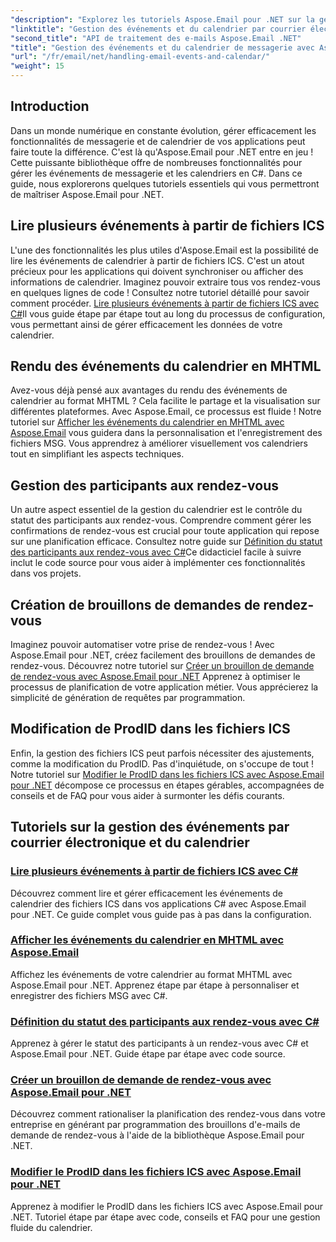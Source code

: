 ```yaml
---
"description": "Explorez les tutoriels Aspose.Email pour .NET sur la gestion des événements e-mail et du calendrier. Apprenez des techniques pour optimiser vos applications C#."
"linktitle": "Gestion des événements et du calendrier par courrier électronique"
"second_title": "API de traitement des e-mails Aspose.Email .NET"
"title": "Gestion des événements et du calendrier de messagerie avec Aspose.Email pour .NET"
"url": "/fr/email/net/handling-email-events-and-calendar/"
"weight": 15
---
```


## Introduction

Dans un monde numérique en constante évolution, gérer efficacement les fonctionnalités de messagerie et de calendrier de vos applications peut faire toute la différence. C'est là qu'Aspose.Email pour .NET entre en jeu ! Cette puissante bibliothèque offre de nombreuses fonctionnalités pour gérer les événements de messagerie et les calendriers en C#. Dans ce guide, nous explorerons quelques tutoriels essentiels qui vous permettront de maîtriser Aspose.Email pour .NET.

## Lire plusieurs événements à partir de fichiers ICS

L'une des fonctionnalités les plus utiles d'Aspose.Email est la possibilité de lire les événements de calendrier à partir de fichiers ICS. C'est un atout précieux pour les applications qui doivent synchroniser ou afficher des informations de calendrier. Imaginez pouvoir extraire tous vos rendez-vous en quelques lignes de code ! Consultez notre tutoriel détaillé pour savoir comment procéder. [Lire plusieurs événements à partir de fichiers ICS avec C#](./read-multiple-events-from-ics-files-with-csharp/)Il vous guide étape par étape tout au long du processus de configuration, vous permettant ainsi de gérer efficacement les données de votre calendrier. 

## Rendu des événements du calendrier en MHTML 

Avez-vous déjà pensé aux avantages du rendu des événements de calendrier au format MHTML ? Cela facilite le partage et la visualisation sur différentes plateformes. Avec Aspose.Email, ce processus est fluide ! Notre tutoriel sur [Afficher les événements du calendrier en MHTML avec Aspose.Email](./render-calendar-events-in-mhtml/) vous guidera dans la personnalisation et l'enregistrement des fichiers MSG. Vous apprendrez à améliorer visuellement vos calendriers tout en simplifiant les aspects techniques.

## Gestion des participants aux rendez-vous

Un autre aspect essentiel de la gestion du calendrier est le contrôle du statut des participants aux rendez-vous. Comprendre comment gérer les confirmations de rendez-vous est crucial pour toute application qui repose sur une planification efficace. Consultez notre guide sur [Définition du statut des participants aux rendez-vous avec C#](./setting-participant-status-for-appointment-attendees/)Ce didacticiel facile à suivre inclut le code source pour vous aider à implémenter ces fonctionnalités dans vos projets.

## Création de brouillons de demandes de rendez-vous 

Imaginez pouvoir automatiser votre prise de rendez-vous ! Avec Aspose.Email pour .NET, créez facilement des brouillons de demandes de rendez-vous. Découvrez notre tutoriel sur [Créer un brouillon de demande de rendez-vous avec Aspose.Email pour .NET](./creating-draft-appointment-request/) Apprenez à optimiser le processus de planification de votre application métier. Vous apprécierez la simplicité de génération de requêtes par programmation.

## Modification de ProdID dans les fichiers ICS 

Enfin, la gestion des fichiers ICS peut parfois nécessiter des ajustements, comme la modification du ProdID. Pas d'inquiétude, on s'occupe de tout ! Notre tutoriel sur [Modifier le ProdID dans les fichiers ICS avec Aspose.Email pour .NET](./modify-prodid-in-ics-files/) décompose ce processus en étapes gérables, accompagnées de conseils et de FAQ pour vous aider à surmonter les défis courants.

## Tutoriels sur la gestion des événements par courrier électronique et du calendrier
### [Lire plusieurs événements à partir de fichiers ICS avec C#](./read-multiple-events-from-ics-files-with-csharp/)
Découvrez comment lire et gérer efficacement les événements de calendrier des fichiers ICS dans vos applications C# avec Aspose.Email pour .NET. Ce guide complet vous guide pas à pas dans la configuration.
### [Afficher les événements du calendrier en MHTML avec Aspose.Email](./render-calendar-events-in-mhtml/)
Affichez les événements de votre calendrier au format MHTML avec Aspose.Email pour .NET. Apprenez étape par étape à personnaliser et enregistrer des fichiers MSG avec C#.
### [Définition du statut des participants aux rendez-vous avec C#](./setting-participant-status-for-appointment-attendees/)
Apprenez à gérer le statut des participants à un rendez-vous avec C# et Aspose.Email pour .NET. Guide étape par étape avec code source.
### [Créer un brouillon de demande de rendez-vous avec Aspose.Email pour .NET](./creating-draft-appointment-request/)
Découvrez comment rationaliser la planification des rendez-vous dans votre entreprise en générant par programmation des brouillons d'e-mails de demande de rendez-vous à l'aide de la bibliothèque Aspose.Email pour .NET.
### [Modifier le ProdID dans les fichiers ICS avec Aspose.Email pour .NET](./modify-prodid-in-ics-files/)
Apprenez à modifier le ProdID dans les fichiers ICS avec Aspose.Email pour .NET. Tutoriel étape par étape avec code, conseils et FAQ pour une gestion fluide du calendrier.